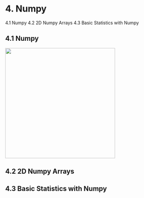 # 4. Numpy
4.1 Numpy
4.2 2D Numpy Arrays
4.3 Basic Statistics with Numpy

## 4.1 Numpy

<img src="https://user-images.githubusercontent.com/6586811/47456741-edd69a80-d79a-11e8-9c50-77d10928dbb0.png" width="350">

## 4.2 2D Numpy Arrays


## 4.3 Basic Statistics with Numpy
